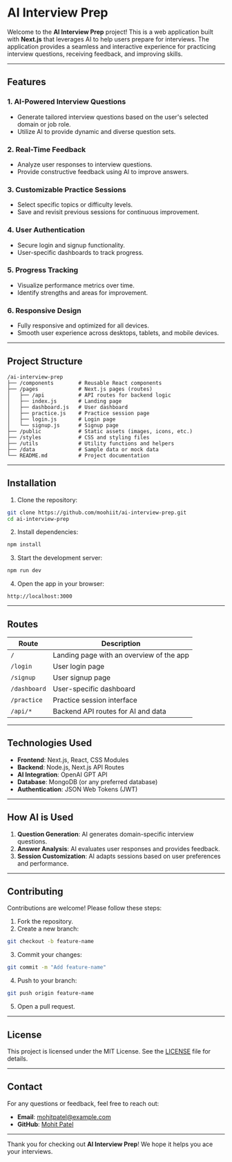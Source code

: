 # AI Interview Prep

Welcome to the **AI Interview Prep** project! This is a web application built with **Next.js** that leverages AI to help users prepare for interviews. The application provides a seamless and interactive experience for practicing interview questions, receiving feedback, and improving skills.

---

## Features

### 1. **AI-Powered Interview Questions**
- Generate tailored interview questions based on the user's selected domain or job role.
- Utilize AI to provide dynamic and diverse question sets.

### 2. **Real-Time Feedback**
- Analyze user responses to interview questions.
- Provide constructive feedback using AI to improve answers.

### 3. **Customizable Practice Sessions**
- Select specific topics or difficulty levels.
- Save and revisit previous sessions for continuous improvement.

### 4. **User Authentication**
- Secure login and signup functionality.
- User-specific dashboards to track progress.

### 5. **Progress Tracking**
- Visualize performance metrics over time.
- Identify strengths and areas for improvement.

### 6. **Responsive Design**
- Fully responsive and optimized for all devices.
- Smooth user experience across desktops, tablets, and mobile devices.

---

## Project Structure

```
/ai-interview-prep
├── /components        # Reusable React components
├── /pages             # Next.js pages (routes)
│   ├── /api           # API routes for backend logic
│   ├── index.js       # Landing page
│   ├── dashboard.js   # User dashboard
│   ├── practice.js    # Practice session page
│   ├── login.js       # Login page
│   └── signup.js      # Signup page
├── /public            # Static assets (images, icons, etc.)
├── /styles            # CSS and styling files
├── /utils             # Utility functions and helpers
├── /data              # Sample data or mock data
└── README.md          # Project documentation
```

---

## Installation

1. Clone the repository:
  ```bash
  git clone https://github.com/moohiit/ai-interview-prep.git
  cd ai-interview-prep
  ```

2. Install dependencies:
  ```bash
  npm install
  ```

3. Start the development server:
  ```bash
  npm run dev
  ```

4. Open the app in your browser:
  ```
  http://localhost:3000
  ```

---

## Routes

| Route          | Description                              |
|-----------------|------------------------------------------|
| `/`            | Landing page with an overview of the app |
| `/login`       | User login page                          |
| `/signup`      | User signup page                         |
| `/dashboard`   | User-specific dashboard                  |
| `/practice`    | Practice session interface               |
| `/api/*`       | Backend API routes for AI and data       |

---

## Technologies Used

- **Frontend**: Next.js, React, CSS Modules
- **Backend**: Node.js, Next.js API Routes
- **AI Integration**: OpenAI GPT API
- **Database**: MongoDB (or any preferred database)
- **Authentication**: JSON Web Tokens (JWT)

---

## How AI is Used

1. **Question Generation**: AI generates domain-specific interview questions.
2. **Answer Analysis**: AI evaluates user responses and provides feedback.
3. **Session Customization**: AI adapts sessions based on user preferences and performance.

---

## Contributing

Contributions are welcome! Please follow these steps:

1. Fork the repository.
2. Create a new branch:
  ```bash
  git checkout -b feature-name
  ```
3. Commit your changes:
  ```bash
  git commit -m "Add feature-name"
  ```
4. Push to your branch:
  ```bash
  git push origin feature-name
  ```
5. Open a pull request.

---

## License

This project is licensed under the MIT License. See the [LICENSE](https:mohitpatel.cloud) file for details.

---

## Contact

For any questions or feedback, feel free to reach out:

- **Email**: mohitpatel@example.com
- **GitHub**: [Mohit Patel](https://github.com/moohiit)

---

Thank you for checking out **AI Interview Prep**! We hope it helps you ace your interviews.
